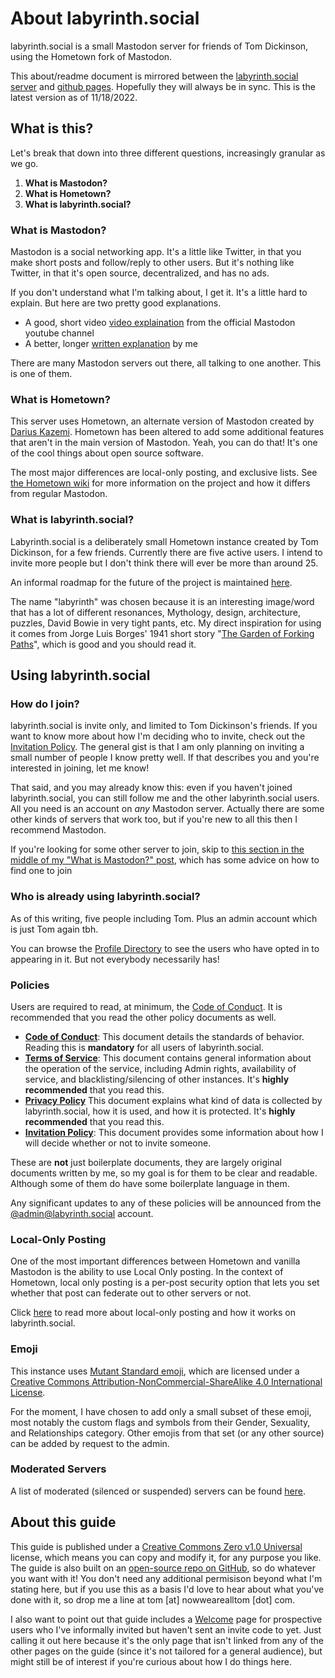 # About labyrinth.social

labyrinth.social is a small Mastodon server for friends of Tom Dickinson, using the Hometown fork of Mastodon. 

This about/readme document is mirrored between the [labyrinth.social server](https://labyrinth.social/about/more) and [github pages](https://thomasmdickinson.github.io/lab-soc-about/). Hopefully they will always be in sync. This is the latest version as of 11/18/2022.

## What is this?

Let's break that down into three different questions, increasingly granular as we go.

  1. **What is Mastodon?** 
  2. **What is Hometown?**
  3. **What is labyrinth.social?**

### What is Mastodon?

Mastodon is a social networking app. It's a little like Twitter, in that you make short posts and follow/reply to other users. But it's nothing like Twitter, in that it's open source, decentralized, and has no ads. 

If you don't understand what I'm talking about, I get it. It's a little hard to explain. But here are two pretty good explanations.

* A good, short video [video explaination](https://www.youtube.com/watch?v=IPSbNdBmWKE) from the official Mastodon youtube channel
* A better, longer [written explanation](https://www.nowwearealltom.com/what-is-mastodon/) by me

There are many Mastodon servers out there, all talking to one another. This is one of them.

### What is Hometown?

This server uses Hometown, an alternate version of Mastodon created by [Darius Kazemi](@https://friend.camp/@darius). Hometown has been altered to add some additional features that aren't in the main version of Mastodon. Yeah, you can do that! It's one of the cool things about open source software.

The most major differences are local-only posting, and exclusive lists. See [the Hometown wiki](https://github.com/hometown-fork/hometown/wiki) for more information on the project and how it differs from regular Mastodon.

### What is labyrinth.social?

Labyrinth.social is a deliberately small Hometown instance created by Tom Dickinson, for a few friends. Currently there are five active users. I intend to invite more people but I don't think there will ever be more than around 25.

An informal roadmap for the future of the project is maintained [here](roadmap.md).

The name "labyrinth" was chosen because it is an interesting image/word that has a lot of different resonances, Mythology, design, architecture, puzzles, David Bowie in very tight pants, etc. My direct inspiration for using it comes from Jorge Luis Borges' 1941 short story "[The Garden of Forking Paths](http://mycours.es/gamedesign2012/files/2012/08/The-Garden-of-Forking-Paths-Jorge-Luis-Borges-1941.pdf)", which is good and you should read it.


## Using labyrinth.social

### How do I join?

labyrinth.social is invite only, and limited to Tom Dickinson's friends. If you want to know more about how I'm deciding who to invite, check out the [Invitation Policy](policy/invitation.md). The general gist is that I am only planning on inviting a small number of people I know pretty well. If that describes you and you're interested in joining, let me know!

That said, and you may already know this: even if you haven't joined labyrinth.social, you can still follow me and the other labyrinth.social users. All you need is an account on *any* Mastodon server. Actually there are some other kinds of servers that work too, but if you're new to all this then I recommend Mastodon.

If you're looking for some other server to join, skip to [this section in the middle of my "What is Mastodon?" post](https://www.nowwearealltom.com/what-is-mastodon/#09), which has some advice on how to find one to join

### Who is already using labyrinth.social?

As of this writing, five people including Tom. Plus an admin account which is just Tom again tbh. 

You can browse the [Profile Directory](https://labyrinth.social/explore) to see the users who have opted in to appearing in it. But not everybody necessarily has!

### Policies

Users are required to read, at minimum, the [Code of Conduct](policy/conduct.md). It is recommended that you read the other policy documents as well.

* **[Code of Conduct](policy/conduct.md)**: This document details the standards of behavior. Reading this is **mandatory** for all users of labyrinth.social.
* **[Terms of Service](policy/terms.md)**: This document contains general information about the operation of the service, including Admin rights, availability of service, and blacklisting/silencing of other instances. It's **highly recommended** that you read this.
* **[Privacy Policy](policy/privacy.md)** This document explains what kind of data is collected by labyrinth.social, how it is used, and how it is protected. It's **highly recommended** that you read this.
* **[Invitation Policy](policy/invitation.md)**: This document provides some information about how I will decide whether or not to invite someone.

These are **not** just boilerplate documents, they are largely original documents written by me, so my goal is for them to be clear and readable. Although some of them do have some boilerplate language in them. 

Any significant updates to any of these policies will be announced from the [@admin@labyrinth.social](https://labyrinth.social/@admin) account.

### Local-Only Posting

One of the most important differences between Hometown and vanilla Mastodon is the ability to use Local Only posting. In the context of Hometown, local only posting is a per-post security option that lets you set whether that post can federate out to other servers or not.

Click [here](local-only.md) to read more about local-only posting and how it works on labyrinth.social.

### Emoji

This instance uses <a href='https://mutant.tech'>Mutant Standard emoji</a>,
which are licensed under a
<a href='https://creativecommons.org/licenses/by-nc-sa/4.0/'>Creative Commons
Attribution-NonCommercial-ShareAlike 4.0 International License</a>.

For the moment, I have chosen to add only a small subset of these emoji, most
notably the custom flags and symbols from their Gender, Sexuality, and
Relationships category. Other emojis from that set (or any other source) can be
added by request to the admin.


### Moderated Servers

A list of moderated (silenced or suspended) servers can be found [here](https://labyrinth.social/about/more#unavailable-content).


## About this guide

This guide is published under a [Creative Commons Zero v1.0 Universal](https://github.com/thomasmdickinson/lab-soc-about/blob/main/LICENSE) license, which means you can copy and modify it, for any purpose you like. The guide is also built on an [open-source repo on GitHub](https://github.com/thomasmdickinson/lab-soc-about), so do whatever you want with it! You don't need any additional permisison beyond what I'm stating here, but if you use this as a basis I'd love to hear about what you've done with it, so drop me a line at tom [at] nowwearealltom [dot] com.

I also want to point out that guide includes a [Welcome](welcome.md) page for prospective users who I've informally invited but haven't sent an invite code to yet. Just calling it out here because it's the only page that isn't linked from any of the other pages on the guide (since it's not tailored for a general audience), but might still be of interest if you're curious about how I do things here.